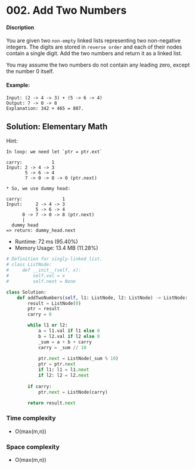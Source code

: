 # 002. Add Two Numbers

#### Discription

You are given two `non-empty` linked lists representing two non-negative integers. The digits are stored in `reverse order` and each of their nodes contain a single digit. Add the two numbers and return it as a linked list.

You may assume the two numbers do not contain any leading zero, except the number 0 itself.

#### Example:

```
Input: (2 -> 4 -> 3) + (5 -> 6 -> 4)
Output: 7 -> 0 -> 8
Explanation: 342 + 465 = 807.
```

## Solution: Elementary Math

Hint: 

```
In loop: we need let `ptr = ptr.ext`

carry:           1
Input: 2 -> 4 -> 3
       5 -> 6 -> 4
       7 -> 0 -> 8 -> 0 (ptr.next)

* So, we use dummy head:

carry:               1
Input:     2 -> 4 -> 3
           5 -> 6 -> 4
      0 -> 7 -> 0 -> 8 (ptr.next)
      |
  dummy head
=> return: dummy_head.next
```

- Runtime: 72 ms (95.40%)
- Memory Usage: 13.4 MB (11.28%)

```python
# Definition for singly-linked list.
# class ListNode:
#     def __init__(self, x):
#         self.val = x
#         self.next = None

class Solution:
    def addTwoNumbers(self, l1: ListNode, l2: ListNode) -> ListNode:
        result = ListNode(0)
        ptr = result
        carry = 0

        while l1 or l2:
            a = l1.val if l1 else 0
            b = l2.val if l2 else 0
            _sum = a + b + carry
            carry = _sum // 10
            
            ptr.next = ListNode(_sum % 10)
            ptr = ptr.next
            if l1: l1 = l1.next
            if l2: l2 = l2.next
        
        if carry:
            ptr.next = ListNode(carry)

        return result.next
```

### Time complexity

- O(max(m,n))

### Space complexity

- O(max(m,n)) 
